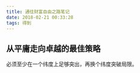 ```yaml
---
title: 通往财富自由之路笔记
date: 2018-02-21 00:33:28
tags: 得到
---
```


## 从平庸走向卓越的最佳策略

必须至少在一个纬度上足够突出，再换个纬度突破局限。